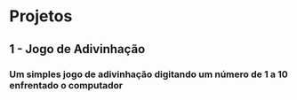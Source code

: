 # Projetos
## 1 - Jogo de Adivinhação
### Um simples jogo de adivinhação digitando um número de 1 a 10 enfrentado o computador

